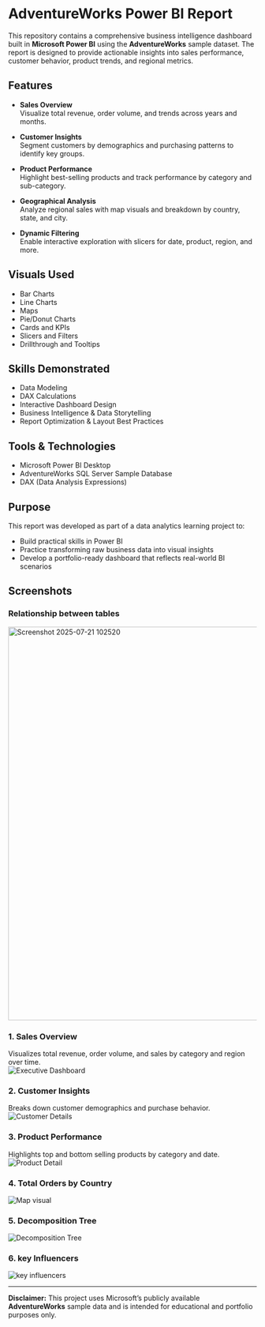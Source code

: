 # AdventureWorks Power BI Report

This repository contains a comprehensive business intelligence dashboard built in **Microsoft Power BI** using the **AdventureWorks** sample dataset. The report is designed to provide actionable insights into sales performance, customer behavior, product trends, and regional metrics.



##  Features

- **Sales Overview**  
  Visualize total revenue, order volume, and trends across years and months.

- **Customer Insights**  
  Segment customers by demographics and purchasing patterns to identify key groups.

- **Product Performance**  
  Highlight best-selling products and track performance by category and sub-category.

- **Geographical Analysis**  
  Analyze regional sales with map visuals and breakdown by country, state, and city.

- **Dynamic Filtering**  
  Enable interactive exploration with slicers for date, product, region, and more.

##  Visuals Used

- Bar Charts
- Line Charts
- Maps
- Pie/Donut Charts
- Cards and KPIs
- Slicers and Filters
- Drillthrough and Tooltips

##  Skills Demonstrated

- Data Modeling
- DAX Calculations
- Interactive Dashboard Design
- Business Intelligence & Data Storytelling
- Report Optimization & Layout Best Practices

##  Tools & Technologies

- Microsoft Power BI Desktop
- AdventureWorks SQL Server Sample Database
- DAX (Data Analysis Expressions)

##  Purpose

This report was developed as part of a data analytics learning project to:

- Build practical skills in Power BI
- Practice transforming raw business data into visual insights
- Develop a portfolio-ready dashboard that reflects real-world BI scenarios


## Screenshots
### Relationship between tables
<img width="1455" height="797" alt="Screenshot 2025-07-21 102520" src="https://github.com/user-attachments/assets/8571ecf7-8856-4e50-930c-1397d4e8d566" />


### 1. Sales Overview
Visualizes total revenue, order volume, and sales by category and region over time.  
![Executive Dashboard](https://github.com/user-attachments/assets/30e769d2-61ab-439b-8f2f-554f584f2fe7)



### 2. Customer Insights
Breaks down customer demographics and purchase behavior.  
![Customer Details](https://github.com/user-attachments/assets/776b535c-aab9-448f-9780-2612db459e26)

### 3. Product Performance
Highlights top and bottom selling products by category and date.  
![Product Detail](https://github.com/user-attachments/assets/f4a83b40-3ba0-43b6-8418-613df6783d5d)

### 4. Total Orders by Country
![Map visual](https://github.com/user-attachments/assets/d6d8cf23-7b36-4f1e-b1fb-558811237686)


### 5. Decomposition Tree 
![Decomposition Tree](https://github.com/user-attachments/assets/da010090-d137-4a7b-ab3b-0a2fb750a512)


### 6. key Influencers
![key influencers](https://github.com/user-attachments/assets/5ec87887-1539-4bcc-868d-4d3b6abee9c6)

---

**Disclaimer:** This project uses Microsoft’s publicly available **AdventureWorks** sample data and is intended for educational and portfolio purposes only.


